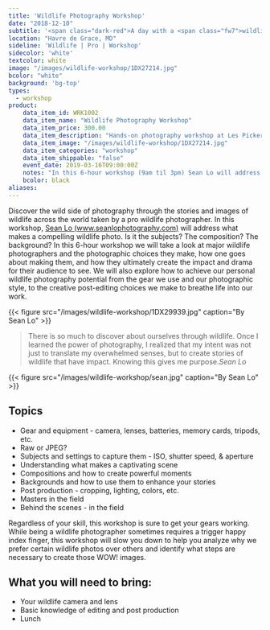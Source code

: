 ```yaml
---
title: 'Wildlife Photography Workshop'
date: "2018-12-10"
subtitle: '<span class="dark-red">A day with a <span class="fw7">wildlife pro.</span></span>'
location: "Havre de Grace, MD"
sideline: 'Wildlife | Pro | Workshop'
sidecolor: 'white'
textcolor: white
image: "/images/wildlife-workshop/1DX27214.jpg"
bcolor: "white"
background: 'bg-top'
types:
  - workshop
product:
    data_item_id: WRK1002
    data_item_name: "Wildlife Photography Workshop"
    data_item_price: 300.00
    data_item_description: "Hands-on photography workshop at Les Picker Fine Art Photography Studio"
    data_item_image: "/images/wildlife-workshop/1DX27214.jpg"
    data_item_categories: "workshop"
    data_item_shippable: "false"
    event_date: 2019-03-16T09:00:00Z
    notes: "In this 6-hour workshop (9am til 3pm) Sean Lo will address what makes a compelling wildlife photo, how one goes about making them, gear we use, and much more."
    bcolor: black
aliases:
---
```


Discover the wild side of photography through the stories and images of wildlife across the world taken by a pro wildlife photographer. In this workshop, [Sean Lo (www.seanlophotography.com)](http://www.seanlophotography.com) will address what makes a compelling wildlife photo. Is it the subjects? The composition? The background? In this 6-hour workshop we will take a look at major wildlife photographers and the photographic choices they make, how one goes about making them, and how they ultimately create the impact and drama for their audience to see. We will also explore how to achieve our personal wildlife photography potential from the gear we use and our photographic style, to the creative post-editing choices we make to breathe life into our work.

{{< figure src="/images/wildlife-workshop/1DX29939.jpg" caption="By Sean Lo" >}}

> There is so much to discover about ourselves through wildlife. Once I learned the power of photography, I realized that my intent was not just to translate my overwhelmed senses, but to create stories of wildlife that have impact. Knowing this gives me purpose.<cite>Sean Lo</cite>

{{< figure src="/images/wildlife-workshop/sean.jpg" caption="By Sean Lo" >}}

## Topics

- Gear and  equipment - camera, lenses, batteries, memory cards, tripods, etc.
- Raw or JPEG?
- Subjects and settings to capture them - ISO, shutter speed, & aperture 
- Understanding what makes a captivating scene
- Compositions and how to create powerful moments 
- Backgrounds and how to use them to enhance your stories
- Post production - cropping, lighting, colors, etc.
- Masters in the  field 
- Behind the scenes - in the field 

Regardless of your skill, this workshop is sure to get your gears working. While being a wildlife photographer sometimes requires a trigger happy index finger, this workshop will slow you down to help you analyze why we prefer certain wildlife photos over others and identify what steps are necessary to create those WOW! images. 

## What you will need to bring:

- Your wildlife camera and lens
- Basic knowledge of editing and post production
- Lunch